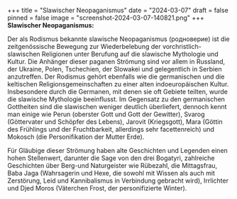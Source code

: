 +++
title = "Slawischer Neopaganismus"
date = "2024-03-07"
draft = false
pinned = false
image = "screenshot-2024-03-07-140821.png"
+++
**Slawischer Neopaganismus:**

Der als Rodismus bekannte slawische Neopaganismus (родноверие) ist die zeitgenössische Bewegung zur Wiederbelebung der vorchristlich-slawischen Religionen unter Berufung auf die slawische Mythologie und Kultur. Die Anhänger dieser paganen Strömung sind vor allem in Russland, der Ukraine, Polen, Tschechien, der Slowakei und gelegentlich in Serbien anzutreffen. Der Rodismus gehört ebenfalls wie die germanischen und die keltischen Religionsgemeinschaften zu einer alten indoeuropäischen Kultur. Insbesondere durch die Germanen, mit denen sie oft Gebiete teilten, wurde die slawische Mythologie beeinflusst. Im Gegensatz zu den germanischen Gottheiten sind die slawischen weniger deutlich überliefert, dennoch kennt man einige wie Perun (oberster Gott und Gott der Gewitter), Svarog (Göttervater und Schöpfer des Lebens), Jarovit (Kriegsgott), Mara (Göttin des Frühlings und der Fruchtbarkeit, allerdings sehr facettenreich) und Mokosch (die Personifikation der Mutter Erde).

Für Gläubige dieser Strömung haben alte Geschichten und Legenden einen hohen Stellenwert, darunter die Sage von den drei Bogatyri, zahlreiche Geschichten über Berg-und Naturgeister wie Rübezahl, die Mittagsfrau, Baba Jaga (Wahrsagerin und Hexe, die sowohl mit Wissen als auch mit Zerstörung, Leid und Kannibalismus in Verbindung gebracht wird), Irrlichter und Djed Moros (Väterchen Frost, der personifizierte Winter).